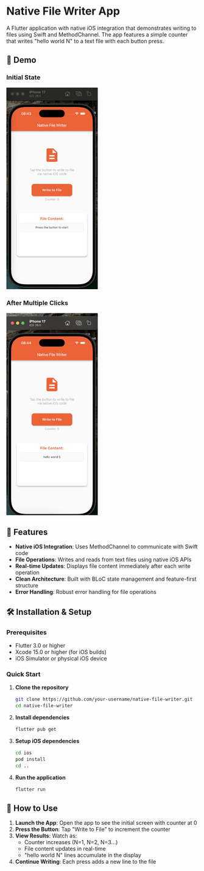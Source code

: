 # Native File Writer App

A Flutter application with native iOS integration that demonstrates writing to files using Swift and MethodChannel. The app features a simple counter that writes "hello world N" to a text file with each button press.

## 📱 Demo

### Initial State
<img src="demo/initial_state.png" alt="App Demo" width="240" />

### After Multiple Clicks  
<img src="demo/working_state.png" alt="App Demo" width="240" />


## 🚀 Features

- **Native iOS Integration**: Uses MethodChannel to communicate with Swift code
- **File Operations**: Writes and reads from text files using native iOS APIs
- **Real-time Updates**: Displays file content immediately after each write operation
- **Clean Architecture**: Built with BLoC state management and feature-first structure
- **Error Handling**: Robust error handling for file operations

## 🛠️ Installation & Setup

### Prerequisites

- Flutter 3.0 or higher
- Xcode 15.0 or higher (for iOS builds)
- iOS Simulator or physical iOS device

### Quick Start

1. **Clone the repository**
   ```bash
   git clone https://github.com/your-username/native-file-writer.git
   cd native-file-writer
   ```

2. **Install dependencies**
   ```bash
   flutter pub get
   ```

3. **Setup iOS dependencies**
   ```bash
   cd ios
   pod install
   cd ..
   ```

4. **Run the application**
   ```bash
   flutter run
   ```

## 🎯 How to Use

1. **Launch the App**: Open the app to see the initial screen with counter at 0
2. **Press the Button**: Tap "Write to File" to increment the counter
3. **View Results**: Watch as:
   - Counter increases (N=1, N=2, N=3...)
   - File content updates in real-time
   - "hello world N" lines accumulate in the display
4. **Continue Writing**: Each press adds a new line to the file
